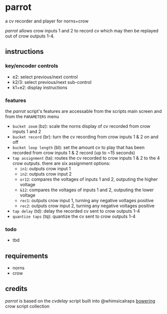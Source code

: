 # parrot
a cv recorder and player for norns+crow 

*parrot* allows crow inputs 1 and 2 to record cv which may then be replayed out of crow outputs 1-4.

## instructions

### key/encoder controls
* e2: select previous/next control
* k2/3: select previous/next sub-control
* k1+e2: display instructions

### features
the *parrot* script's features are accessable from the scripts main screen and from the `PARAMETERS` menu

* `bucket zoom` (bz): scale the norns display of cv recorded from crow inputs 1 and 2
* `bucket record` (br): turn the cv recording from crow inputs 1 & 2  on and off
* `bucket loop length` (bl): set the amount cv to play that has been recorded from crow inputs 1 & 2 record (up to ~15 seconds)
* `tap assignment` (ta): routes the cv recorded to crow inputs 1 & 2 to the 4 crow outputs. there are six assignment options:
  * `in1`: outputs crow input 1
  * `in2`: outputs crow input 2
  * `or12`: compares the voltages of inputs 1 and 2, outputing the higher voltage 
  * `&12`: compares the voltages of inputs 1 and 2, outputing the lower voltage 
  * `rec1`: outputs crow input 1, turning any negative voltages positive
  * `rec2`: outputs crow input 2, turning any negative voltages positive
* `tap delay` (td): delay the recorded cv sent to crow outputs 1-4
* `quantize taps` (tq): quantize the cv sent to crow outputs 1-4 

### todo
* tbd

## requirements
* norns
* crow

## credits
*parrot* is based on the *cvdelay* script built into @whimsicalraps [bowering](https://github.com/whimsicalraps/bowering) crow script collection
